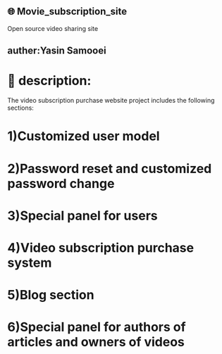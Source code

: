 ## 🌐 Movie_subscription_site
Open source video sharing site 
## auther:Yasin Samooei
# 🔴 description:

The video subscription purchase website project includes the following sections:
# 1)Customized user model
# 2)Password reset and customized password change
# 3)Special panel for users
# 4)Video subscription purchase system
# 5)Blog section
# 6)Special panel for authors of articles and owners of videos

